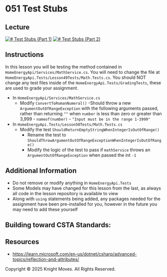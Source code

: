 # 051 Test Stubs
## Lecture

[![# Test Stubs (Part 1)](https://img.youtube.com/vi/HVdE13ZQ6qg/0.jpg)](https://www.youtube.com/watch?v=HVdE13ZQ6qg)
[![# Test Stubs (Part 2)](https://img.youtube.com/vi/Q7vFGa12zmA/0.jpg)](https://www.youtube.com/watch?v=Q7vFGa12zmA)

## Instructions

In this lesson you will be testing the method contained in `HomeEnergyApi/Services/MathService.cs`. You will need to change the file at `HomeEnergyApi.Tests/Lesson49Tests/Math.Tests.cs`. You should NOT change any test files inside of the `HomeEnergyApi.Tests/GradingTests`, these are used to grade your assignment.

- In `HomeEnergyApi/Services/MathService.cs`
    - Modify `ConvertToRomanNumeral()`
        -Should throw a new `ArgumentOutOfRangeException` with the following arguments passed, rather than returning `""` when `number` is less than zero or greater than 3,999
            - `nameof(number)`
            - `"Input must be in the range 1-3999"`
- In `HomeEnergyApi.Tests/Lesson50Tests/Math.Tests.cs`
    - Modify the test `ShouldReturnEmptyStringWhenIntegerIsOutOfRange()`
        - Rename the test to `ShouldThrowArgumentOutOfRangeExceptionWhenIntegerIsOutOfRange()`
        - Modify the logic of the test to pass if `mathService` throws an `ArgumentOutOfRangeException` when passed the int `-1`

## Additional Information

- Do not remove or modify anything in `HomeEnergyApi.Tests`
- Some Models may have changed for this lesson from the last, as always all code in the lesson repository is available to view
- Along with `using` statements being added, any packages needed for the assignment have been pre-installed for you, however in the future you may need to add these yourself

## Building toward CSTA Standards:

## Resources
- https://learn.microsoft.com/en-us/dotnet/csharp/advanced-topics/reflection-and-attributes/

Copyright &copy; 2025 Knight Moves. All Rights Reserved.
